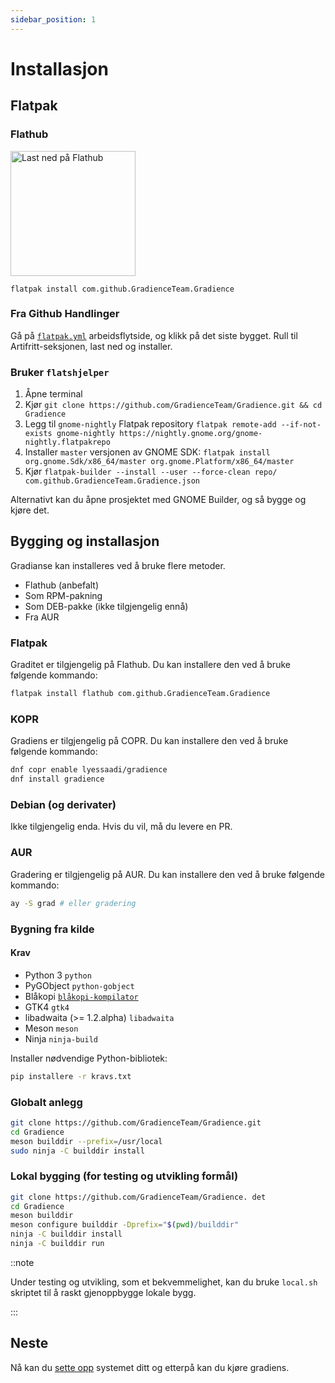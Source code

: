 ```yaml
---
sidebar_position: 1
---
```


# Installasjon

## Flatpak

### Flathub

<a href="https://flathub.org/apps/details/com.github.GradienceTeam.Gradience">
    <img width="200" alt="Last ned på Flathub" src="https://flathub.org/assets/badges/flathub-badge-i-en.svg"/>
</a>

```shell
flatpak install com.github.GradienceTeam.Gradience
```

### Fra Github Handlinger

Gå på [`flatpak.yml`](https://github.com/GradienceTeam/Gradience/actions/workflows/flatpak.yml) arbeidsflytside, og klikk på det siste bygget. Rull til Artifritt-seksjonen, last ned og installer.

### Bruker `flatshjelper`

1. Åpne terminal
2. Kjør `git clone https://github.com/GradienceTeam/Gradience.git && cd Gradience`
3. Legg til `gnome-nightly` Flatpak repository `flatpak remote-add --if-not-exists gnome-nightly https://nightly.gnome.org/gnome-nightly.flatpakrepo`
4. Installer `master` versjonen av GNOME SDK: `flatpak install org.gnome.Sdk/x86_64/master org.gnome.Platform/x86_64/master`
5. Kjør `flatpak-builder --install --user --force-clean repo/ com.github.GradienceTeam.Gradience.json`

Alternativt kan du åpne prosjektet med GNOME Builder, og så bygge og kjøre det.

## Bygging og installasjon

Gradianse kan installeres ved å bruke flere metoder.

- Flathub (anbefalt)
- Som RPM-pakning
- Som DEB-pakke (ikke tilgjengelig ennå)
- Fra AUR

### Flatpak

Graditet er tilgjengelig på Flathub. Du kan installere den ved å bruke følgende kommando:

```bash
flatpak install flathub com.github.GradienceTeam.Gradience
```

### KOPR

Gradiens er tilgjengelig på COPR. Du kan installere den ved å bruke følgende kommando:

```bash
dnf copr enable lyessaadi/gradience
dnf install gradience
```

### Debian (og derivater)

Ikke tilgjengelig enda. Hvis du vil, må du levere en PR.

### AUR

Gradering er tilgjengelig på AUR. Du kan installere den ved å bruke følgende kommando:

```bash
ay -S grad # eller gradering
```

### Bygning fra kilde

#### Krav

- Python 3 `python`
- PyGObject `python-gobject`
- Blåkopi [`blåkopi-kompilator`](https://jwestman.pages.gitlab.gnome.org/blueprint-compiler/setup.html)
- GTK4 `gtk4`
- libadwaita (>= 1.2.alpha) `libadwaita`
- Meson `meson`
- Ninja `ninja-build`

Installer nødvendige Python-bibliotek:

```sh
pip installere -r kravs.txt
```

### Globalt anlegg

```sh
git clone https://github.com/GradienceTeam/Gradience.git
cd Gradience
meson builddir --prefix=/usr/local
sudo ninja -C builddir install
```

### Lokal bygging (for testing og utvikling formål)

```sh
git clone https://github.com/GradienceTeam/Gradience. det
cd Gradience
meson builddir
meson configure builddir -Dprefix="$(pwd)/builddir"
ninja -C builddir install
ninja -C builddir run
```

::note

Under testing og utvikling, som et bekvemmelighet, kan du bruke `local.sh` skriptet til å raskt gjenoppbygge lokale bygg.

:::

## Neste

Nå kan du [sette opp](/docs/setup) systemet ditt og etterpå kan du kjøre gradiens.
